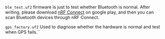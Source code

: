 `ble_test.uf2` firmware is just to test whether Bluetooth is normal. After writing, please download [nRF Connect](https://www.nordicsemi.com/Products/Development-tools/nrf-connect-for-mobile) on google play, and then you can scan Bluetooth devices through nRF Connect.


`gps_factory.uf2` Used to diagnose whether the hardware is normal and test when GPS fails.``